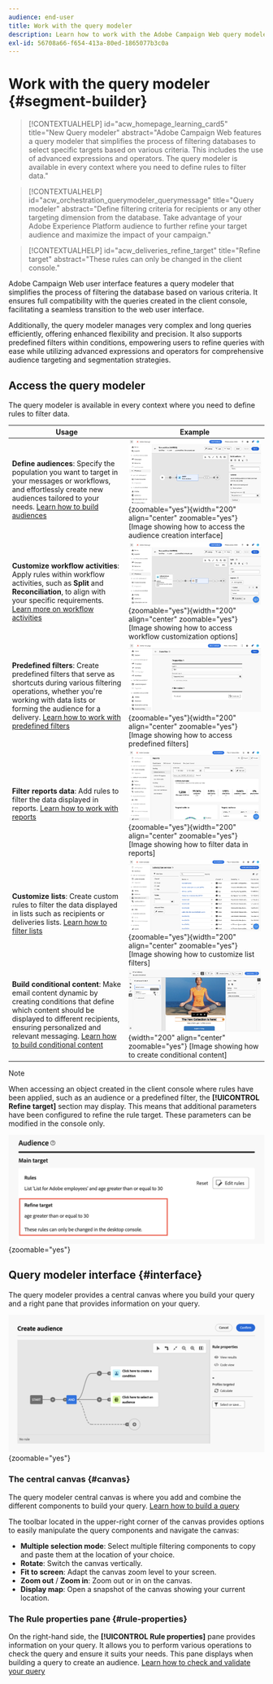 ```yaml
---
audience: end-user
title: Work with the query modeler
description: Learn how to work with the Adobe Campaign Web query modeler.
exl-id: 56708a66-f654-413a-80ed-1865077b3c0a
---
```

# Work with the query modeler {#segment-builder}

>[!CONTEXTUALHELP]
>id="acw_homepage_learning_card5"
>title="New Query modeler"
>abstract="Adobe Campaign Web features a query modeler that simplifies the process of filtering databases to select specific targets based on various criteria. This includes the use of advanced expressions and operators. The query modeler is available in every context where you need to define rules to filter data."

>[!CONTEXTUALHELP]
>id="acw_orchestration_querymodeler_querymessage"
>title="Query modeler"
>abstract="Define filtering criteria for recipients or any other targeting dimension from the database. Take advantage of your Adobe Experience Platform audience to further refine your target audience and maximize the impact of your campaign."

>[!CONTEXTUALHELP]
>id="acw_deliveries_refine_target"
>title="Refine target"
>abstract="These rules can only be changed in the client console."

Adobe Campaign Web user interface features a query modeler that simplifies the process of filtering the database based on various criteria. It ensures full compatibility with the queries created in the client console, facilitating a seamless transition to the web user interface.

Additionally, the query modeler manages very complex and long queries efficiently, offering enhanced flexibility and precision. It also supports predefined filters within conditions, empowering users to refine queries with ease while utilizing advanced expressions and operators for comprehensive audience targeting and segmentation strategies.

## Access the query modeler

The query modeler is available in every context where you need to define rules to filter data.

|Usage|Example|
|  ---  |  ---  |
|**Define audiences**: Specify the population you want to target in your messages or workflows, and effortlessly create new audiences tailored to your needs. [Learn how to build audiences](../audience/one-time-audience.md)|![](assets/access-audience.png){zoomable="yes"}{width="200" align="center" zoomable="yes"} [Image showing how to access the audience creation interface]|
|**Customize workflow activities**: Apply rules within workflow activities, such as **Split** and **Reconciliation**, to align with your specific requirements. [Learn more on workflow activities](../workflows/activities/about-activities.md)|![](assets/access-workflow.png){zoomable="yes"}{width="200" align="center" zoomable="yes"} [Image showing how to access workflow customization options]|
|**Predefined filters**: Create predefined filters that serve as shortcuts during various filtering operations, whether you're working with data lists or forming the audience for a delivery. [Learn how to work with predefined filters](../get-started/predefined-filters.md)|![](assets/access-predefined-filter.png){zoomable="yes"}{width="200" align="center" zoomable="yes"} [Image showing how to access predefined filters]|
|**Filter reports data**: Add rules to filter the data displayed in reports. [Learn how to work with reports](../reporting/gs-reports.md)|![](assets/access-reports.png){zoomable="yes"}{width="200" align="center" zoomable="yes"} [Image showing how to filter data in reports]|
|**Customize lists**: Create custom rules to filter the data displayed in lists such as recipients or deliveries lists. [Learn how to filter lists](../get-started/list-filters.md#list-built-in-filters)|![](assets/access-lists.png){zoomable="yes"}{width="200" align="center" zoomable="yes"} [Image showing how to customize list filters]|
|**Build conditional content**: Make email content dynamic by creating conditions that define which content should be displayed to different recipients, ensuring personalized and relevant messaging. [Learn how to build conditional content](../personalization/conditions.md)|![](assets/conditional-content.png){width="200" align="center" zoomable="yes"} [Image showing how to create conditional content]|

>[!NOTE]
>
>When accessing an object created in the client console where rules have been applied, such as an audience or a predefined filter, the **[!UICONTROL Refine target]** section may display. This means that additional parameters have been configured to refine the rule target. These parameters can be modified in the console only.
>
>![Image showing a warning about refining targets](assets/target-warning.png){zoomable="yes"} 

## Query modeler interface {#interface}

The query modeler provides a central canvas where you build your query and a right pane that provides information on your query.

![Image showing the query modeler interface](assets/query-interface.png){zoomable="yes"} 

### The central canvas {#canvas}

The query modeler central canvas is where you add and combine the different components to build your query. [Learn how to build a query](build-query.md)

The toolbar located in the upper-right corner of the canvas provides options to easily manipulate the query components and navigate the canvas:

* **Multiple selection mode**: Select multiple filtering components to copy and paste them at the location of your choice.
* **Rotate**: Switch the canvas vertically.
* **Fit to screen**: Adapt the canvas zoom level to your screen.
* **Zoom out** / **Zoom in**: Zoom out or in on the canvas.
* **Display map**: Open a snapshot of the canvas showing your current location.

### The Rule properties pane {#rule-properties}

On the right-hand side, the **[!UICONTROL Rule properties]** pane provides information on your query. It allows you to perform various operations to check the query and ensure it suits your needs. This pane displays when building a query to create an audience. [Learn how to check and validate your query](build-query.md#check-and-validate-your-query)